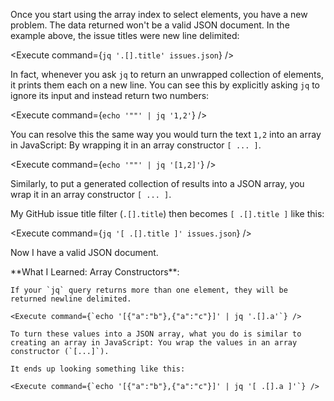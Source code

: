 <script>
import Link from "$components/Link.svelte";
import Alert from "$components/Alert.svelte";
import Execute from "$components/Execute.svelte";
</script>

Once you start using the array index to select elements, you have a new problem. The data returned won't be a valid JSON document. In the example above, the issue titles were new line delimited:

<Execute command={`jq '.[].title' issues.json`} />

In fact, whenever you ask `jq` to return an unwrapped collection of elements, it prints them each on a new line. You can see this by explicitly asking `jq` to ignore its input and instead return two numbers:

<Execute command={`echo '""' | jq '1,2'`} />

You can resolve this the same way you would turn the text `1,2` into an array in JavaScript: By wrapping it in an array constructor `[ ... ]`.

<Execute command={`echo '""' | jq '[1,2]'`} />

Similarly, to put a generated collection of results into a JSON array, you wrap it in an array constructor `[ ... ]`.

My GitHub issue title filter (`.[].title`) then becomes `[ .[].title ]` like this:

<Execute command={`jq '[ .[].title ]' issues.json`} />

Now I have a valid JSON document.

<Alert>
	**What I Learned: Array Constructors**:

    If your `jq` query returns more than one element, they will be returned newline delimited.

    <Execute command={`echo '[{"a":"b"},{"a":"c"}]' | jq '.[].a'`} />

    To turn these values into a JSON array, what you do is similar to creating an array in JavaScript: You wrap the values in an array constructor (`[...]`).

    It ends up looking something like this:

    <Execute command={`echo '[{"a":"b"},{"a":"c"}]' | jq '[ .[].a ]'`} />

</Alert>
